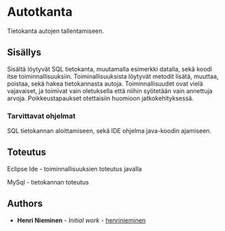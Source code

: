 # Autotkanta
Tietokanta autojen tallentamiseen. 

## Sisällys

Sisältä löytyvät SQL tietokanta, muutamalla esimerkki datalla, sekä koodi itse toiminnallisuuksiin. Toiminallisuuksista löytyvät
metodit lisätä, muuttaa, poistaa, sekä hakea tietokannasta autoja. Toiminnallisuudet ovat vielä vajavaiset, ja toimivat vain oletuksella että niihin syötetään vain annettuja arvoja. Poikkeustapaukset otettaisiin huomioon jatkokehityksessä.

### Tarvittavat ohjelmat

SQL tietokannan aloittamiseen, sekä IDE ohjelma java-koodin ajamiseen.

## Toteutus

Eclipse Ide - toiminnallisuuksien toteutus javalla

MySql - tietokannan toteutus

## Authors

* **Henri Nieminen** - *Initial work* - [henrinieminen](https://github.com/henrinieminen)

